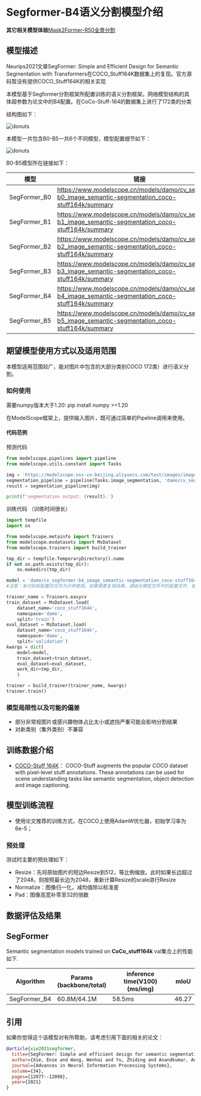 
# Segformer-B4语义分割模型介绍

**其它相关模型体验**[Mask2Former-R50全景分割](https://www.modelscope.cn/models/damo/cv_r50_panoptic-segmentation_cocopan/summary) 

## 模型描述
Neurips2021文章SegFormer: Simple and Efficient Design for Semantic Segmentation with Transformers在COCO_Stuff164K数据集上的复现。官方源码暂没有提供COCO_Stuff164K的相关实现

本模型基于Segformer分割框架所配置训练的语义分割框架。网络模型结构的具体超参数为论文中的B4配置。在CoCo-Stuff-164的数据集上进行了172类的分类


结构图如下：

<p align="left">
    <img src="description/framework.png" alt="donuts" />
  
本模型一共包含B0-B5一共6个不同模型，模型配置细节如下：

<p align="left">
    <img src="description/details.png" alt="donuts" />

B0-B5模型所在链接如下：

| 模型  |  链接                           | 
| ---------- |  ------------------------ | 
| SegFormer_B0 | https://www.modelscope.cn/models/damo/cv_segformer-b0_image_semantic-segmentation_coco-stuff164k/summary |
| SegFormer_B1 | https://www.modelscope.cn/models/damo/cv_segformer-b1_image_semantic-segmentation_coco-stuff164k/summary |
| SegFormer_B2 | https://www.modelscope.cn/models/damo/cv_segformer-b2_image_semantic-segmentation_coco-stuff164k/summary |
| SegFormer_B3 | https://www.modelscope.cn/models/damo/cv_segformer-b3_image_semantic-segmentation_coco-stuff164k/summary |
| SegFormer_B4 | https://www.modelscope.cn/models/damo/cv_segformer-b4_image_semantic-segmentation_coco-stuff164k/summary |
| SegFormer_B5 | https://www.modelscope.cn/models/damo/cv_segformer-b5_image_semantic-segmentation_coco-stuff164k/summary |

## 期望模型使用方式以及适用范围

本模型适用范围较广，能对图片中包含的大部分类别COCO 172类）进行语义分割。

### 如何使用
需要numpy版本大于1.20:  pip install numpy >=1.20

在ModelScope框架上，提供输入图片，既可通过简单的Pipeline调用来使用。


#### 代码范例

预测代码

```python
from modelscope.pipelines import pipeline
from modelscope.utils.constant import Tasks

img = 'https://modelscope.oss-cn-beijing.aliyuncs.com/test/images/image_semantic_segmentation.jpg'
segmentation_pipeline = pipeline(Tasks.image_segmentation, 'damo/cv_segformer-b4_image_semantic-segmentation_coco-stuff164k')
result = segmentation_pipeline(img)

print(f'segmentation output: {result}.')
```

训练代码 （训练时间很长）
```python
import tempfile
import os

from modelscope.metainfo import Trainers
from modelscope.msdatasets import MsDataset
from modelscope.trainers import build_trainer

tmp_dir = tempfile.TemporaryDirectory().name
if not os.path.exists(tmp_dir):
    os.makedirs(tmp_dir)

model = 'damo/cv_segformer-b4_image_semantic-segmentation_coco-stuff164k'
#注意：本代码和配置仅仅作为示例使用。如果需要复现结果，请结合模型文件中的配置文件，使用8卡并行方式复现

trainer_name = Trainers.easycv
train_dataset = MsDataset.load(
    dataset_name='coco_stuff164k',
    namespace='damo',
    split='train') 
eval_dataset = MsDataset.load(
    dataset_name='coco_stuff164k',
    namespace='damo',
    split='validation') 
kwargs = dict(
    model=model,
    train_dataset=train_dataset,
    eval_dataset=eval_dataset,
    work_dir=tmp_dir,
    )

trainer = build_trainer(trainer_name, kwargs)
trainer.train()
```


### 模型局限性以及可能的偏差

- 部分非常规图片或感兴趣物体占比太小或遮挡严重可能会影响分割结果
- 对新类别（集外类别）不兼容

## 训练数据介绍

- [COCO-Stuff 164K](https://github.com/nightrome/cocostuff)： COCO-Stuff augments the popular COCO dataset with pixel-level stuff annotations. These annotations can be used for scene understanding tasks like semantic segmentation, object detection and image captioning.


## 模型训练流程

- 使用论文推荐的训练方式，在COCO上使用AdamW优化器，初始学习率为6e-5；

### 预处理

测试时主要的预处理如下：
- Resize：先将原始图片的短边Resize到512，等比例缩放。此时如果长边超过了2048，则按照最长边为2048，重新计算Resize的scale进行Resize
- Normalize：图像归一化，减均值除以标准差
- Pad：图像高宽补零至32的倍数

## 数据评估及结果

## SegFormer

Semantic segmentation models trained on **CoCo_stuff164k** val集合上的性能如下.

| Algorithm  |  Params<br/>(backbone/total)                            | inference time(V100)<br/>(ms/img)                    |mIoU |
| ---------- |  ------------------------ | ------------------------------------------------------------ | ------------------------------------------------------------ |
| SegFormer_B4 | 60.8M/64.1M | 58.5ms |  46.27               |


## 引用
如果你觉得这个该模型对有所帮助，请考虑引用下面的相关的论文：

```BibTeX
@article{xie2021segformer,
  title={SegFormer: Simple and efficient design for semantic segmentation with transformers},
  author={Xie, Enze and Wang, Wenhai and Yu, Zhiding and Anandkumar, Anima and Alvarez, Jose M and Luo, Ping},
  journal={Advances in Neural Information Processing Systems},
  volume={34},
  pages={12077--12090},
  year={2021}
}
```


